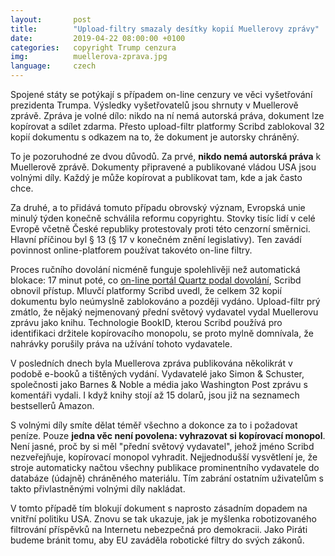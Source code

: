 ```yaml
---
layout:       post
title:        "Upload-filtry smazaly desítky kopií Muellerovy zprávy"
date:         2019-04-22 08:00:00 +0100
categories:   copyright Trump cenzura
img:          muellerova-zprava.jpg
language:     czech
---
```

Spojené státy se potýkají s případem on-line cenzury ve věci vyšetřování prezidenta Trumpa.
Výsledky vyšetřovatelů jsou shrnuty v Muellerově zprávě.
Zpráva je volné dílo: nikdo na ní nemá autorská práva, dokument lze kopírovat a sdílet zdarma.
Přesto upload-filtr platformy Scribd zablokoval 32 kopií dokumentu s odkazem na to, že dokument je autorsky chráněný.

<!--more-->

To je pozoruhodné ze dvou důvodů.
Za prvé, **nikdo nemá autorská práva** k Muellerově zprávě.
Dokumenty připravené a publikované vládou USA jsou volnými díly.
Každý je může kopírovat a publikovat tam, kde a jak často chce.

Za druhé, a to přidává tomuto případu obrovský význam, Evropská unie minulý týden konečně schválila reformu copyrightu.
Stovky tisíc lidí v celé Evropě včetně České republiky protestovaly proti této cenzorní směrnici.
Hlavní příčinou byl § 13 (§ 17 v konečném znění legislativy).
Ten zavádí povinnost online-platforem používat takovéto on-line filtry.

Proces ručního dovolání nicméně funguje spolehlivěji než automatická blokace: 17 minut poté, co [on-line portál Quartz podal dovolání](https://qz.com/1599975/scribd-taking-down-the-mueller-report-is-what-eu-article-13-looks-like/), Scribd obnovil přístup.
Mluvčí platformy Scribd uvedl, že celkem 32 kopií dokumentu bylo neúmyslně zablokováno a později vydáno.
Upload-filtr prý zmátlo, že nějaký nejmenovaný přední světový vydavatel vydal Muellerovu zprávu jako knihu.
Technologie BookID, kterou Scribd používá pro identifikaci držitele kopírovacího monopolu, se proto mylně domnívala, že nahrávky porušily práva na užívání tohoto vydavatele.

V posledních dnech byla Muellerova zpráva publikována několikrát v podobě e-booků a tištěných vydání.
Vydavatelé jako Simon & Schuster, společnosti jako Barnes & Noble a média jako Washington Post zprávu s komentáři vydali.
I když knihy stojí až 15 dolarů, jsou již na seznamech bestsellerů Amazon.

S volnými díly smíte dělat téměř všechno a dokonce za to i požadovat peníze.
Pouze **jedna věc není povolena: vyhrazovat si kopírovací monopol**.
Není jasné, proč by si měl "přední světový vydavatel", jehož jméno Scribd nezveřejňuje, kopírovací monopol vyhradit.
Nejjednodušší vysvětlení je, že stroje automaticky načtou všechny publikace prominentního vydavatele do databáze (údajně) chráněného materiálu. 
Tím zabrání ostatním uživatelům s takto přivlastněnými volnými díly nakládat.

V tomto případě tím blokují dokument s naprosto zásadním dopadem na vnitřní politiku USA.
Znovu se tak ukazuje, jak je myšlenka robotizovaného filtrování příspěvků na Internetu nebezpečná pro demokracii.
Jako Piráti budeme bránit tomu, aby EU zaváděla robotické filtry do svých zákonů.

